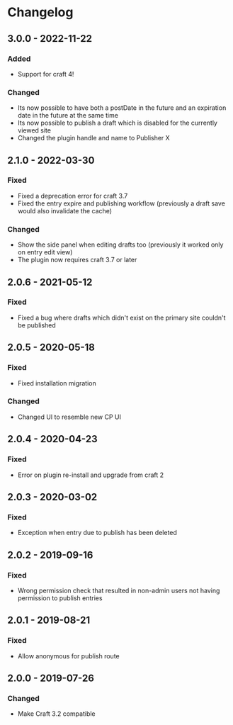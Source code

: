 # Changelog

## 3.0.0 - 2022-11-22
### Added
- Support for craft 4!

### Changed
- Its now possible to have both a postDate in the future and an expiration date in the future at the same time
- Its now possible to publish a draft which is disabled for the currently viewed site
- Changed the plugin handle and name to Publisher X

## 2.1.0 - 2022-03-30
### Fixed
- Fixed a deprecation error for craft 3.7
- Fixed the entry expire and publishing workflow (previously a draft save would also invalidate the cache)

### Changed
- Show the side panel when editing drafts too (previously it worked only on entry edit view)
- The plugin now requires craft 3.7 or later

## 2.0.6 - 2021-05-12
### Fixed
- Fixed a bug where drafts which didn't exist on the primary site couldn't be published

## 2.0.5 - 2020-05-18
### Fixed
- Fixed installation migration

### Changed
- Changed UI to resemble new CP UI

## 2.0.4 - 2020-04-23
### Fixed
- Error on plugin re-install and upgrade from craft 2

## 2.0.3 - 2020-03-02
### Fixed
- Exception when entry due to publish has been deleted

## 2.0.2 - 2019-09-16
### Fixed
- Wrong permission check that resulted in non-admin users not having permission to publish entries

## 2.0.1 - 2019-08-21
### Fixed
- Allow anonymous for publish route

## 2.0.0 - 2019-07-26
### Changed
- Make Craft 3.2 compatible
